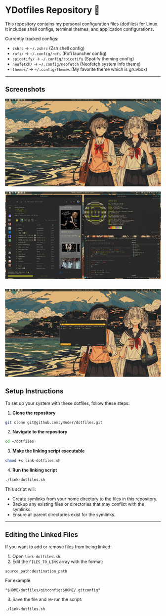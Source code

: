 # YDotfiles Repository 🦸

This repository contains my personal configuration files (dotfiles) for Linux.  
It includes shell configs, terminal themes, and application configurations.  

Currently tracked configs:

- `zshrc` → `~/.zshrc` (Zsh shell config)
- `rofi/` → `~/.config/rofi` (Rofi launcher config)
- `spicetify/` → `~/.config/spicetify` (Spotify theming config)
- `neofetch/` → `~/.config/neofetch` (Neofetch system info theme)
- `themes/` -> `~/.config/themes` (My favorite theme which is gruvbox)

---

## Screenshots
![Demo Wallpaper](assets/demo-wallpaper.png)

![Demo Apps](assets/demo-apps.png)

![Demo Apps](assets/application-switcher.png)
---


## Setup Instructions

To set up your system with these dotfiles, follow these steps:

1. **Clone the repository**

```bash
git clone git@github.com:y4nder/dotfiles.git
```

2. **Navigate to the repository**

```bash
cd ~/dotfiles
```

3. **Make the linking script executable**

```bash
chmod +x link-dotfiles.sh
```

4. **Run the linking script**

```bash
./link-dotfiles.sh
```

This script will:

* Create symlinks from your home directory to the files in this repository.
* Backup any existing files or directories that may conflict with the symlinks.
* Ensure all parent directories exist for the symlinks.

---

## Editing the Linked Files

If you want to add or remove files from being linked:

1. Open `link-dotfiles.sh`.
2. Edit the `FILES_TO_LINK` array with the format:

```
source_path:destination_path
```

For example:

```
"$HOME/dotfiles/gitconfig:$HOME/.gitconfig"
```

3. Save the file and re-run the script:

```bash
./link-dotfiles.sh
```